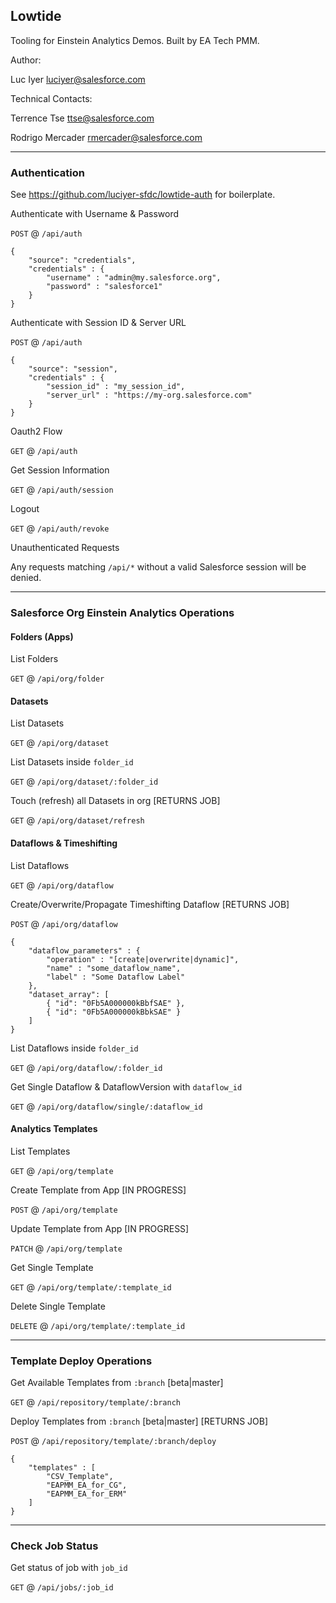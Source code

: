 ## Lowtide

Tooling for Einstein Analytics Demos. Built by EA Tech PMM.

Author:

Luc Iyer <luciyer@salesforce.com>

Technical Contacts:

Terrence Tse <ttse@salesforce.com>

Rodrigo Mercader <rmercader@salesforce.com>

---

### Authentication

See https://github.com/luciyer-sfdc/lowtide-auth for boilerplate.

Authenticate with Username & Password

`POST` @ `/api/auth`

```
{
	"source": "credentials",
	"credentials" : {
		"username" : "admin@my.salesforce.org",
		"password" : "salesforce1"
	}
}
```

Authenticate with Session ID & Server URL

`POST` @ `/api/auth`

```
{
	"source": "session",
	"credentials" : {
		"session_id" : "my_session_id",
		"server_url" : "https://my-org.salesforce.com"
	}
}
```

Oauth2 Flow

`GET` @ `/api/auth`

Get Session Information

`GET` @ `/api/auth/session`

Logout

`GET` @ `/api/auth/revoke`

Unauthenticated Requests

Any requests matching `/api/*` without a valid Salesforce session will be denied.

---

### Salesforce Org Einstein Analytics Operations

#### Folders (Apps)

List Folders

`GET` @ `/api/org/folder`

#### Datasets

List Datasets

`GET` @ `/api/org/dataset`

List Datasets inside `folder_id`

`GET` @ `/api/org/dataset/:folder_id`

Touch (refresh) all Datasets in org [RETURNS JOB]

`GET` @ `/api/org/dataset/refresh`

#### Dataflows & Timeshifting

List Dataflows

`GET` @ `/api/org/dataflow`

Create/Overwrite/Propagate Timeshifting Dataflow [RETURNS JOB]

`POST` @ `/api/org/dataflow`

```
{
    "dataflow_parameters" : {
        "operation" : "[create|overwrite|dynamic]",
        "name" : "some_dataflow_name",
        "label" : "Some Dataflow Label"
    },
    "dataset_array": [
        { "id": "0Fb5A000000kBbfSAE" },
        { "id": "0Fb5A000000kBbkSAE" }
    ]
}
```

List Dataflows inside `folder_id`

`GET` @ `/api/org/dataflow/:folder_id`

Get Single Dataflow & DataflowVersion with `dataflow_id`

`GET` @ `/api/org/dataflow/single/:dataflow_id`

#### Analytics Templates

List Templates

`GET` @ `/api/org/template`

Create Template from App [IN PROGRESS]

`POST` @ `/api/org/template`

Update Template from App [IN PROGRESS]

`PATCH` @ `/api/org/template`

Get Single Template

`GET` @ `/api/org/template/:template_id`

Delete Single Template

`DELETE` @ `/api/org/template/:template_id`

---

### Template Deploy Operations

Get Available Templates from `:branch` [beta|master]

`GET` @ `/api/repository/template/:branch`

Deploy Templates from `:branch` [beta|master] [RETURNS JOB]

`POST` @ `/api/repository/template/:branch/deploy`

```
{
    "templates" : [
        "CSV_Template",
        "EAPMM_EA_for_CG",
        "EAPMM_EA_for_ERM"
    ]
}
```

---

### Check Job Status

Get status of job with `job_id`

`GET` @ `/api/jobs/:job_id`
